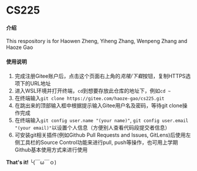 # CS225

#### 介绍
This respository is for Haowen Zheng, Yiheng Zhang, Wenpeng Zhang and Haoze Gao

#### 使用说明

1.  完成注册Gitee账户后，点击这个页面右上角的*克隆/下载*按钮，复制HTTPS选项下的URL地址
2.  进入WSL环境并打开终端，`cd`到想要存放此仓库的地址下，例如`cd ~`
3.  在终端输入`git clone https://gitee.com/haoze-gao/cs225.git`
4.  在跳出来的顶部输入框中根据提示输入Gitee用户名及密码，等待git clone操作完成
5.  在终端输入`git config user.name "(your name)"`, `git config user.email "(your email)"`以设置个人信息（方便别人查看代码段提交者信息）
6.  可安装git相关插件(例如Github Pull Requests and Issues, GitLens)后使用左侧工具栏的Source Control功能来进行pull, push等操作，也可用上学期Github基本使用方式来进行使用

**That's it!** ╰(￣ω￣ｏ)
